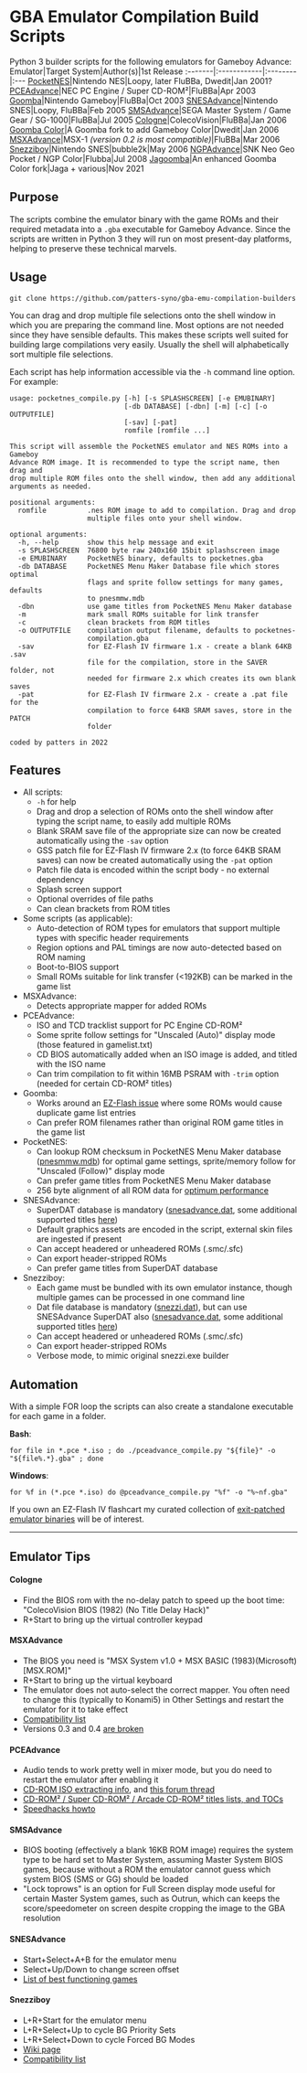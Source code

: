 # GBA Emulator Compilation Build Scripts

Python 3 builder scripts for the following emulators for Gameboy Advance:
Emulator|Target System|Author(s)|1st Release
:-------|:------------|:--------|:---
[PocketNES](https://github.com/Dwedit/PocketNES/releases)|Nintendo NES|Loopy, later FluBBa, Dwedit|Jan 2001?
[PCEAdvance](https://web.archive.org/web/20150430211123/http://www.ndsretro.com/gbadown.html)|NEC PC Engine / Super CD-ROM²|FluBBa|Apr 2003
[Goomba](http://goomba.webpersona.com)|Nintendo Gameboy|FluBBa|Oct 2003
[SNESAdvance](https://web.archive.org/web/20080208234615/http://www.snesadvance.org/index.html)|Nintendo SNES|Loopy, FluBBa|Feb 2005
[SMSAdvance](https://web.archive.org/web/20150430211123/http://www.ndsretro.com/gbadown.html)|SEGA Master System / Game Gear / SG-1000|FluBBa|Jul 2005
[Cologne](https://web.archive.org/web/20150430211123/http://www.ndsretro.com/gbadown.html)|ColecoVision|FluBBa|Jan 2006
[Goomba Color](https://www.dwedit.org/gba/goombacolor.php)|A Goomba fork to add Gameboy Color|Dwedit|Jan 2006
[MSXAdvance](https://web.archive.org/web/20150430211123/http://www.ndsretro.com/gbadown.html)|MSX-1 *(version 0.2 is most compatible)*|FluBBa|Mar 2006
[Snezziboy](https://sourceforge.net/projects/snezziboy/files/snezziboy%20%28binaries%2Bsource%29/v0.26/)|Nintendo SNES|bubble2k|May 2006
[NGPAdvance](https://web.archive.org/web/20150430211123/http://www.ndsretro.com/gbadown.html)|SNK Neo Geo Pocket / NGP Color|Flubba|Jul 2008
[Jagoomba](https://github.com/EvilJagaGenius/jagoombacolor/releases)|An enhanced Goomba Color fork|Jaga + various|Nov 2021


## Purpose
The scripts combine the emulator binary with the game ROMs and their required metadata into a ```.gba``` executable for Gameboy Advance. Since the scripts are written in Python 3 they will run on most present-day platforms, helping to preserve these technical marvels.

## Usage
```git clone https://github.com/patters-syno/gba-emu-compilation-builders```

You can drag and drop multiple file selections onto the shell window in which you are preparing the command line. Most options are not needed since they have sensible defaults. This makes these scripts well suited for building large compilations very easily. Usually the shell will alphabetically sort multiple file selections.

Each script has help information accessible via the ```-h``` command line option. For example:
```
usage: pocketnes_compile.py [-h] [-s SPLASHSCREEN] [-e EMUBINARY]
                            [-db DATABASE] [-dbn] [-m] [-c] [-o OUTPUTFILE]
                            [-sav] [-pat]
                            romfile [romfile ...]

This script will assemble the PocketNES emulator and NES ROMs into a Gameboy
Advance ROM image. It is recommended to type the script name, then drag and
drop multiple ROM files onto the shell window, then add any additional
arguments as needed.

positional arguments:
  romfile          .nes ROM image to add to compilation. Drag and drop
                   multiple files onto your shell window.

optional arguments:
  -h, --help       show this help message and exit
  -s SPLASHSCREEN  76800 byte raw 240x160 15bit splashscreen image
  -e EMUBINARY     PocketNES binary, defaults to pocketnes.gba
  -db DATABASE     PocketNES Menu Maker Database file which stores optimal
                   flags and sprite follow settings for many games, defaults
                   to pnesmmw.mdb
  -dbn             use game titles from PocketNES Menu Maker database
  -m               mark small ROMs suitable for link transfer
  -c               clean brackets from ROM titles
  -o OUTPUTFILE    compilation output filename, defaults to pocketnes-
                   compilation.gba
  -sav             for EZ-Flash IV firmware 1.x - create a blank 64KB .sav
                   file for the compilation, store in the SAVER folder, not
                   needed for firmware 2.x which creates its own blank saves
  -pat             for EZ-Flash IV firmware 2.x - create a .pat file for the
                   compilation to force 64KB SRAM saves, store in the PATCH
                   folder

coded by patters in 2022
```


## Features
- All scripts:
  - ```-h``` for help
  - Drag and drop a selection of ROMs onto the shell window after typing the script name, to easily add multiple ROMs
  - Blank SRAM save file of the appropriate size can now be created automatically using the ```-sav``` option
  - GSS patch file for EZ-Flash IV firmware 2.x (to force 64KB SRAM saves) can now be created automatically using the ```-pat``` option
  - Patch file data is encoded within the script body - no external dependency
  - Splash screen support
  - Optional overrides of file paths
  - Can clean brackets from ROM titles
- Some scripts (as applicable):
  - Auto-detection of ROM types for emulators that support multiple types with specific header requirements
  - Region options and PAL timings are now auto-detected based on ROM naming
  - Boot-to-BIOS support
  - Small ROMs suitable for link transfer (<192KB) can be marked in the game list
- MSXAdvance:
  - Detects appropriate mapper for added ROMs
- PCEAdvance:
  - ISO and TCD tracklist support for PC Engine CD-ROM²
  - Some sprite follow settings for "Unscaled (Auto)" display mode (those featured in gamelist.txt)
  - CD BIOS automatically added when an ISO image is added, and titled with the ISO name
  - Can trim compilation to fit within 16MB PSRAM with ```-trim``` option (needed for certain CD-ROM² titles)
- Goomba:
  - Works around an [EZ-Flash issue](https://www.dwedit.org/dwedit_board/viewtopic.php?id=643) where some ROMs would cause duplicate game list entries
  - Can prefer ROM filenames rather than original ROM game titles in the game list
- PocketNES:
  - Can lookup ROM checksum in PocketNES Menu Maker database ([pnesmmw.mdb](https://web.archive.org/web/20060208115559/http://www.pocketnes.org/tools/pnesmmw12a.zip)) for optimal game settings, sprite/memory follow for "Unscaled (Follow)" display mode 
  - Can prefer game titles from PocketNES Menu Maker database
  - 256 byte alignment of all ROM data for [optimum performance](https://github.com/Dwedit/PocketNES/issues/5#issuecomment-1107541215)
- SNESAdvance:
  - SuperDAT database is mandatory ([snesadvance.dat](https://web.archive.org/web/20080208234615/http://www.snesadvance.org/files/superdat20060124-mog123.zip), some additional supported titles [here](https://github.com/m45t3r/snes9x4d/blob/master/snesadvance.dat))
  - Default graphics assets are encoded in the script, external skin files are ingested if present
  - Can accept headered or unheadered ROMs (.smc/.sfc)
  - Can export header-stripped ROMs
  - Can prefer game titles from SuperDAT database
- Snezziboy:
  - Each game must be bundled with its own emulator instance, though multiple games can be processed in one command line
  - Dat file database is mandatory ([snezzi.dat](https://web.archive.org/web/20090430142302/wiki.pocketheaven.com/Snezzi_dat)), but can use SNESAdvance SuperDAT also ([snesadvance.dat](https://web.archive.org/web/20080208234615/http://www.snesadvance.org/files/superdat20060124-mog123.zip), some additional supported titles [here](https://github.com/m45t3r/snes9x4d/blob/master/snesadvance.dat))
  - Can accept headered or unheadered ROMs (.smc/.sfc)
  - Can export header-stripped ROMs
  - Verbose mode, to mimic original snezzi.exe builder


## Automation
With a simple FOR loop the scripts can also create a standalone executable for each game in a folder.

**Bash**:

```for file in *.pce *.iso ; do ./pceadvance_compile.py "${file}" -o "${file%.*}.gba" ; done```

**Windows**:

```for %f in (*.pce *.iso) do @pceadvance_compile.py "%f" -o "%~nf.gba"```

If you own an EZ-Flash IV flashcart my curated collection of [exit-patched emulator binaries](https://github.com/patters-syno/gba-ezflash-iv-emulators) will be of interest.

---
## Emulator Tips
#### Cologne
- Find the BIOS rom with the no-delay patch to speed up the boot time: "ColecoVision BIOS (1982) (No Title Delay Hack)"
- R+Start to bring up the virtual controller keypad
#### MSXAdvance
- The BIOS you need is "MSX System v1.0 + MSX BASIC (1983)(Microsoft)[MSX.ROM]"
- R+Start to bring up the virtual keyboard
- The emulator does not auto-select the correct mapper. You often need to change this (typically to Konami5) in Other Settings and restart the emulator for it to take effect
- [Compatibility list](https://web.archive.org/web/20070612060046/http://boards.pocketheaven.com/viewtopic.php?t=3768)
- Versions 0.3 and 0.4 [are broken](https://gbatemp.net/threads/msxadvance-compatibility-many-games-in-gamelist-txt-dont-work.609615/)
#### PCEAdvance
- Audio tends to work pretty well in mixer mode, but you do need to restart the emulator after enabling it
- [CD-ROM ISO extracting info](https://github.com/patters-syno/pceadvance#pc-engine-cd-rom-support), and [this forum thread](https://gbatemp.net/threads/pceadvance-cd-rom-support-howto-required.610542/)
- [CD-ROM² / Super CD-ROM² / Arcade CD-ROM² titles lists, and TOCs](https://www.necstasy.net/)
- [Speedhacks howto](https://web.archive.org/web/20060508083011/http://boards.pocketheaven.com/viewtopic.php?t=27)
#### SMSAdvance
- BIOS booting (effectively a blank 16KB ROM image) requires the system type to be hard set to Master System, assuming Master System BIOS games, because without a ROM the emulator cannot guess which system BIOS (SMS or GG) should be loaded
- "Lock toprows" is an option for Full Screen display mode useful for certain Master System games, such as Outrun, which can keeps the score/speedometer on screen despite cropping the image to the GBA resolution
#### SNESAdvance
- Start+Select+A+B for the emulator menu
- Select+Up/Down to change screen offset
- [List of best functioning games](https://web.archive.org/web/20050305113636/http://ygodm.tonsite.biz/snesadv/snesadv_gamelist.html)
#### Snezziboy
- L+R+Start for the emulator menu
- L+R+Select+Up to cycle BG Priority Sets
- L+R+Select+Down to cycle Forced BG Modes
- [Wiki page](https://web.archive.org/web/20090503124323/http://wiki.pocketheaven.com/Snezziboy)
- [Compatibility list](https://web.archive.org/web/20090508192702/http://wiki.pocketheaven.com/Snezziboy_Compatibility_List)
